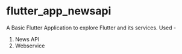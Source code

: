 # flutter_app_newsapi

A Basic Flutter Application to explore Flutter and its services.
Used - 
1. News API
2. Webservice

